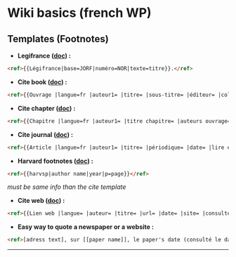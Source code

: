 # Wiki basics (french WP)

## Templates (Footnotes)

  * __Legifrance ([doc](https://fr.wikipedia.org/wiki/Mod%C3%A8le:L%C3%A9gifrance)) :__
  ```HTML
  <ref>{{Légifrance|base=JORF|numéro=NOR|texte=titre}}.</ref>
  ```

  * __Cite book ([doc](https://fr.wikipedia.org/wiki/Mod%C3%A8le:Ouvrage)) :__
  ```HTML
  <ref>{{Ouvrage |langue=fr |auteur1= |titre= |sous-titre= |éditeur= |collection= |lieu= |année= |volume= |tome= |pages totales= |passage= |isbn= |lire en ligne= }}.</ref>
  ```

  * __Cite chapter ([doc](https://fr.wikipedia.org/wiki/Mod%C3%A8le:Chapitre)) :__
 ```HTML
 <ref>{{Chapitre |langue=fr |auteur1= |titre chapitre= |auteurs ouvrage= |titre ouvrage= |lieu= |éditeur= |année= |isbn= |lire en ligne= |passage= }}.</ref>
 ```

  * __Cite journal ([doc](https://fr.wikipedia.org/wiki/Mod%C3%A8le:Article)) :__
  ```HTML
  <ref>{{Article |langue=fr |auteur1= |titre= |périodique= |date= |lire en ligne= |consulté le= }}.</ref>
  ``` 

  * __Harvard footnotes ([doc](https://fr.wikipedia.org/wiki/Mod%C3%A8le:R%C3%A9f%C3%A9rence_Harvard)) :__
  ```HTML
  <ref>{{harvsp|author name|year|p=page}}</ref>
  ```
  _must be same info than the cite template_

  * __Cite web ([doc](https://en.wikipedia.org/wiki/Template:Cite_web)) :__
  ```HTML
  <ref>{{Lien web |langue= |auteur= |titre= |url= |date= |site= |consulté le=}}.</ref>
  ```

  * __Easy way to quote a newspaper or a website :__
  ```HTML
  <ref>[adress text], sur [[paper name]], le paper's date (consulté le date).</ref>
  ```

-----------------
